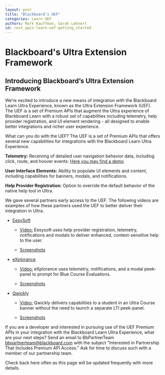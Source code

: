 ```yaml
---
layout: post
title: "Blackboard's UEF"
categories: Learn UEF
authors: Mark Kauffman, Sarah Lehnert
id: rest_apis-learn-uef-getting_started
---
```


# Blackboard's Ultra Extension Framework

## Introducing Blackboard’s Ultra Extension Framework

We’re excited to introduce a new means of integration with the Blackboard Learn Ultra Experience, known as the Ultra Extension Framework (UEF). The UEF is a set of Premium APIs that augment the Ultra experience of Blackboard Learn with a robust set of capabilities including telemetry, help provider registration, and UI element rendering - all designed to enable better integrations and richer user experience.

What can you do with the UEF? The UEF is a set of Premium APIs that offers several new capabilities for integrations with the Blackboard Learn Ultra Experience.

**Telemetry:** Receiving of detailed user navigation behavior data, including click, route, and hoover events: [Here you may find a demo](https://youtu.be/rnMsvVo6xOA)

**User Interface Elements:** Ability to populate UI elements and content, including capabilities for banners, modals, and notifications.

**Help Provider Registration:** Option to override the default behavior of the native help tool in Ultra.

We gave several partners early access to the UEF. The following videos are examples of how these partners used the UEF to better deliver their integration in Ultra.

- [EesySoft](https://appcatalog.blackboard.com/partners/0017000000skxYBAAY/EesySoft/)

  - [Video:](https://youtu.be/OKJWiddjJws) Eesysoft uses help provider registration, telemetry, notifications and modals to deliver enhanced, context-sensitive help to the user.

  - [Screenshots](http://images.email.blackboard.com/Web/BlackboardInc/%7B06cb8e9e-5a54-4c15-bde4-fda7df2d8911%7D_EesySoftUEFscreenshots.pdf)

- [eXplorance](https://appcatalog.blackboard.com/details/blue/)

  - [Video:](https://youtu.be/WuH-QpkFyqA) eXplorance uses telemetry, notifications, and a modal peek-panel to prompt for Blue Course Evaluations.

  - [Screenshots](http://images.email.blackboard.com/Web/BlackboardInc/%7B8ca742bc-d001-440c-9e47-6f3263fa677e%7D_ExploranceUEFscreenshots.pdf)

- [Qwickly](http://appcatalog.blackboard.com/partners/0017000000w4nNgAAI/Qwickly%2C+Inc)

  - [Video:](https://vimeo.com/432279170/4b30aed978) Qwickly delivers capabilities to a student in an Ultra Course banner without the need to launch a separate LTI peek-panel.

  - [Screenshots](http://images.email.blackboard.com/Web/BlackboardInc/%7Baffc825e-e416-4c69-aa09-69cf160a5a57%7D_QwicklyUEFscreenshots.pdf)

If you are a developer and interested in pursuing use of the UEF Premium APIs in your integration with the Blackboard Learn Ultra Experience, what are your next steps? Send an email to BbPartnerTeam <bbpartnerteam@blackboard.com> with the subject "Interested in Partnership That Includes Premium API Access." Ask for time to discuss such with a member of our partnership team.

Check back here often as this page will be updated frequently with more details.
